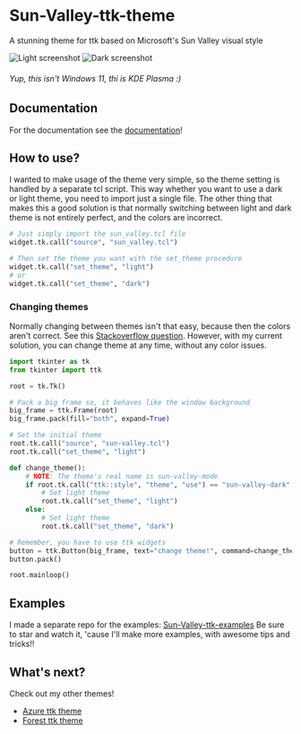 # Sun-Valley-ttk-theme
A stunning theme for ttk based on Microsoft's Sun Valley visual style

![Light screenshot](https://github.com/rdbende/Sun-Valley-ttk-theme/blob/master/Light%20screenshot.png)
![Dark screenshot](https://github.com/rdbende/Sun-Valley-ttk-theme/blob/master/Dark%20screenshot.png)
###### Yup, this isn't Windows 11, thi is KDE Plasma :)

## Documentation
For the documentation see the [documentation](DOCUMENTATION.pdf)!

## How to use?
I wanted to make usage of the theme very simple, so the theme setting is handled by a separate tcl script.
This way whether you want to use a dark or light theme, you need to import just a single file. The other thing
that makes this a good solution is that normally switching between light and dark theme is not entirely perfect,
and the colors are incorrect.

```python
# Just simply import the sun_valley.tcl file
widget.tk.call("source", "sun_valley.tcl")

# Then set the theme you want with the set_theme procedure
widget.tk.call("set_theme", "light")
# or
widget.tk.call("set_theme", "dark")
```

### Changing themes
Normally changing between themes isn't that easy, because then the colors aren't correct. See this [Stackoverflow question](https://stackoverflow.com/questions/66576662/how-to-switch-between-dark-and-light-ttk-theme). However, with my current solution, you can change theme at any time, without any color issues.

```python
import tkinter as tk
from tkinter import ttk

root = tk.Tk()

# Pack a big frame so, it behaves like the window background
big_frame = ttk.Frame(root)
big_frame.pack(fill="both", expand=True)

# Set the initial theme
root.tk.call("source", "sun-valley.tcl")
root.tk.call("set_theme", "light")

def change_theme():
    # NOTE: The theme's real name is sun-valley-mode
    if root.tk.call("ttk::style", "theme", "use") == "sun-valley-dark":
        # Set light theme
        root.tk.call("set_theme", "light")
    else:
        # Set light theme
        root.tk.call("set_theme", "dark")

# Remember, you have to use ttk widgets
button = ttk.Button(big_frame, text="change theme!", command=change_theme)
button.pack()

root.mainloop()
```

## Examples
I made a separate repo for the examples: [Sun-Valley-ttk-examples](https://github.com/rdbende/Sun-Valley-ttk-examples)
Be sure to star and watch it, 'cause I'll make more examples, with awesome tips and tricks!!

## What's next?
Check out my other themes!
- [Azure ttk theme](https://github.com/rdbende/Azure-ttk-theme)
- [Forest ttk theme](https://github.com/rdbende/Forest-ttk-theme)
